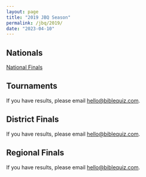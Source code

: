 ```yaml
---
layout: page
title: "2019 JBQ Season"
permalink: /jbq/2019/
date: "2023-04-10"
---
```


## Nationals
<a href="{% link _pages/jbq/2019/nationals.md %}" class="button is-primary">National Finals</a>

## Tournaments
If you have results, please email <hello@biblequiz.com>.

## District Finals
If you have results, please email <hello@biblequiz.com>.

## Regional Finals
If you have results, please email <hello@biblequiz.com>.
